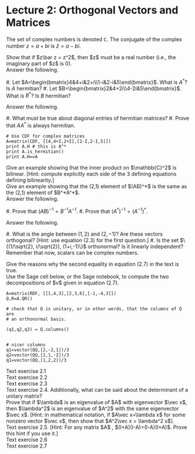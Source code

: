 Lecture 2: Orthogonal Vectors and Matrices
==========================================

The set of complex numbers is denoted $\mathbb{C}$.  The conjugate of the complex number $z=a+bi$ is $\bar z = a-bi$.

<!-- Needed for Text Exercise 2.3 -->
<div class="exercise">
Show that if $z\bar z = z^2$, then $z$ must be a real number (i.e.,
the imaginary part of $z$ is 0).
</div>

<div class="exercise">
Answer the following.

#. Let $A=\begin{bmatrix}4&4+i&2+i\\1-i&2-i&5\end{bmatrix}$.  What is
   $A^*$?  Is $A$ hermitian?
#. Let $B=\begin{bmatrix}2&4+2i\\4-2i&5\end{bmatrix}$.  What is
   $B^*$?  Is $B$ hermitian?

</div>

<div class="exercise">

Answer the following.

#. What must be true about diagonal entries of hermitian matrices?
#. Prove that $AA^*$ is always hermitian.

</div>

<sagecell>

```
# Use CDF for complex matrices
A=matrix(CDF, [[4,4+I,2+I],[1-I,2-I,5]])
print A.H # this is A^*
print A.is_hermitian()
print A.H==A
```

</sagecell>

<div class="exercise">
Give an example showing that the inner product on $\mathbb{C}^2$ is
bilinear.
[Hint: compute explicitly each side of the 3 defining equations defining bilinearity.]
</div>

<div class="exercise">
Give an example showing that the (2,1) element of $(AB)^*$ is the same
as the (2,1) element of $B^*A^*$.
</div>

<div class="exercise">
Answer the following.

#. Prove that $(AB)^{-1}=B^{-1}A^{-1}$.
#. Prove that $(A^*)^{-1}=(A^{-1})^*$.

</div>

<div class="exercise">
Answer the following.

#. What is the angle between $(1,2)$ and $(2,-1)$?  Are these vectors
orthogonal? [Hint: use equation (2.3) for the first question.]
#. Is the set $\{(1/\sqrt{2}, i/\sqrt{2}), (1+i,-1)\}$ orthonormal? Is
it linearly independent?  Remember that now, scalars can be complex numbers.

</div>

<div class="exercise">
Give the reasons why the second equality in equation (2.7) in the text is true.
</div>

<div class="exercise">
Use the Sage cell below, or the Sage notebook, to compute the two
decompositions of $v$ given in equation (2.7).
</div>

<!-- http://forums.xkcd.com/viewtopic.php?f=17&t=64287 gives several -->
<!-- nice ways to get nice orthogonal matrices -->
<sagecell>

```
A=matrix(RDF, [[1,4,3],[2,3,6],[-1,-4,3]])
Q,R=A.QR()

# check that Q is unitary, or in other words, that the columns of Q are
# an orthonormal basis.

(q1,q2,q3) = Q.columns()


# nicer columns
q1=vector(QQ,[2,-2,1])/3
q2=vector(QQ,[2,1,-2])/3
q1=vector(QQ,[1,2,2])/3

```

</sagecell>

<!-- For next time...
<div class="exercise">
Prove equations (2.9) and (2.10) in the text.
</div>
-->

<div class="exercise">
Text exercise 2.1
</div>

<div class="exercise">
Text exercise 2.2
</div>

<div class="exercise">
Text exercise 2.3
</div>

<div class="exercise">
Text exercise 2.4.  Additionally, what can be said about the
determinant of a unitary matrix?
</div>

<div class="exercise"> Prove that if $\lambda$ is an eigenvalue of $A$
with eigenvector $\vec x$, then $\lambda^2$ is an eigenvalue of $A^2$
with the same eigenvector $\vec x$.
[Hint: in mathematical notation, if $A\vec x=\lambda x$ for some nonzero vector $\vec x$, then show that $A^2\vec x = \lambda^2 x$].
</div>

<div class="exercise">
Text exercise 2.5.
[Hint: For any matrix $A$ , $(I+A)(I-A)=(I-A)(I+A)$.  Prove this hint if you use it.]
</div>

<div class="exercise">
Text exercise 2.6
</div>

<div class="exercise">
Text exercise 2.7
</div>

